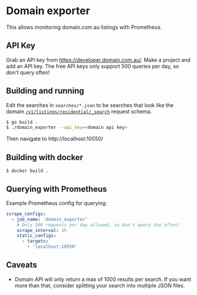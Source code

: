 # Domain exporter

This allows monitoring domain.com.au listings with Prometheus.

## API Key

Grab an API key from https://developer.domain.com.au/. Make a project and add
an API key. The free API keys only support 500 queries per day, so don't query
often!

## Building and running

Edit the searches in `searches/*.json` to be searches that look like the domain
[`/v1/listings/residential/_search`](https://developer.domain.com.au/docs/latest/apis/pkg_agents_listings/references/listings_detailedresidentialsearch)
request schema.

```bash
$ go build .
$ ./domain_exporter --api_key=<domain api key>
```

Then navigate to http://localhost:10550/

## Building with docker

```shell
$ docker build .
```

## Querying with Prometheus

Example Prometheus config for querying:

```yaml
scrape_configs:
  - job_name: 'domain_exporter'
    # Only 500 requests per day allowed, so don't query too often!
    scrape_interval: 1h
    static_configs:
      - targets:
        - 'localhost:10550'
```

## Caveats

* Domain API will only return a max of 1000 results per search. If you want
  more than that, consider splitting your search into multiple JSON files.
